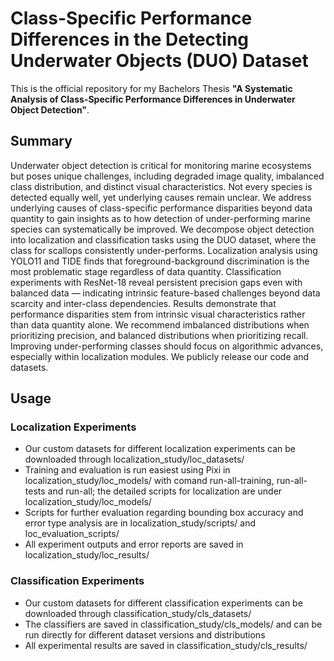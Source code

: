 # Class-Specific Performance Differences in the Detecting Underwater Objects (DUO) Dataset

This is the official repository for my Bachelors Thesis **"A Systematic Analysis of Class-Specific Performance Differences in Underwater Object Detection"**.

## Summary
Underwater object detection is critical for monitoring marine ecosystems but poses unique challenges, including degraded image quality, imbalanced class distribution, and distinct visual characteristics. Not every species is detected equally well, yet underlying causes remain unclear. We address underlying causes of class-specific performance disparities beyond data quantity to gain insights as to how detection of under-performing marine species can systematically be improved. We decompose object detection into localization and classification tasks using the DUO dataset, where the class for scallops consistently under-performs. Localization analysis using YOLO11 and TIDE finds that foreground-background discrimination is the most problematic stage regardless of data quantity. Classification experiments with ResNet-18 reveal persistent precision gaps even with balanced data — indicating intrinsic feature-based challenges beyond data scarcity and inter-class dependencies. Results demonstrate that performance disparities stem from intrinsic visual characteristics rather than data quantity alone. We recommend imbalanced distributions when prioritizing precision, and balanced distributions when prioritizing recall. Improving under-performing classes should focus on algorithmic advances, especially within localization modules. We publicly release our code and datasets.

## Usage
### Localization Experiments
- Our custom datasets for different localization experiments can be downloaded through localization_study/loc_datasets/
- Training and evaluation is run easiest using Pixi in localization_study/loc_models/ with comand run-all-training, run-all-tests and run-all; the detailed scripts for localization are under localization_study/loc_models/
- Scripts for further evaluation regarding bounding box accuracy and error type analysis are in localization_study/scripts/ and loc_evaluation_scripts/
- All experiment outputs and error reports are saved in localization_study/loc_results/

### Classification Experiments
- Our custom datasets for different classification experiments can be downloaded through classification_study/cls_datasets/
- The classifiers are saved in classification_study/cls_models/ and can be run directly for different dataset versions and distributions 
- All experimental results are saved in classification_study/cls_results/
